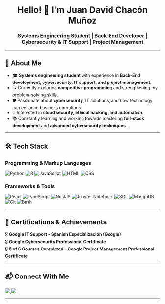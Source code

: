 <h1 align="center">Hello! 👋 I'm Juan David Chacón Muñoz</h1>
<h3 align="center">Systems Engineering Student | Back-End Developer | Cybersecurity & IT Support | Project Management</h3>

---

## 🚀 About Me 

- 🎓 **Systems engineering student** with experience in **Back-End development, cybersecurity, IT support, and project management**.
- 🔍 Currently exploring **competitive programming** and strengthening my problem-solving skills.
- 🛡️ Passionate about **cybersecurity**, IT solutions, and how technology can enhance business operations.
- 💡 Interested in **cloud security, ethical hacking, and automation**.
- 📚 Constantly learning and working towards mastering **full-stack development** and **advanced cybersecurity techniques**.

---

## 🛠️ Tech Stack

### **Programming & Markup Languages**
![Python](https://img.shields.io/badge/Python-3776AB?style=for-the-badge&logo=python&logoColor=white)
![R](https://img.shields.io/badge/R-276DC3?style=for-the-badge&logo=r&logoColor=white)
![JavaScript](https://img.shields.io/badge/JavaScript-F7DF1E?style=for-the-badge&logo=javascript&logoColor=black)
![HTML](https://img.shields.io/badge/HTML5-E34F26?style=for-the-badge&logo=html5&logoColor=white)
![CSS](https://img.shields.io/badge/CSS3-1572B6?style=for-the-badge&logo=css3&logoColor=white)

### **Frameworks & Tools**
![React](https://img.shields.io/badge/React-20232A?style=for-the-badge&logo=react&logoColor=61DAFB)
![TypeScript](https://img.shields.io/badge/TypeScript-007ACC?style=for-the-badge&logo=typescript&logoColor=white)
![NestJS](https://img.shields.io/badge/NestJS-E0234E?style=for-the-badge&logo=nestjs&logoColor=white)
![Jupyter Notebook](https://img.shields.io/badge/Jupyter-F37626?style=for-the-badge&logo=jupyter&logoColor=white)
![SQL](https://img.shields.io/badge/SQL-4479A1?style=for-the-badge&logo=sql&logoColor=white)
![MongoDB](https://img.shields.io/badge/MongoDB-47A248?style=for-the-badge&logo=mongodb&logoColor=white)
![Git](https://img.shields.io/badge/Git-F05032?style=for-the-badge&logo=git&logoColor=white)
![Bash](https://img.shields.io/badge/Bash-4EAA25?style=for-the-badge&logo=gnu-bash&logoColor=white)

---

## 🎯 Certifications & Achievements

🎖️ **Google IT Support - Spanish Especialización (Google)**  
🎖️ **Google Cybersecurity Professional Certificate**  
🎖️ **5 of 6 Courses Completed - Google Project Management Professional Certificate**  

---
## 📬 Connect With Me  

<a href="https://www.linkedin.com/in/juan-david-chacon-munoz" target="_blank">
    <img src="https://img.shields.io/badge/LinkedIn-0077B5?style=for-the-badge&logo=linkedin&logoColor=white">
</a>
<a href="https://www.instagram.com/juan_chacon675/?hl=es" target="_blank">
    <img src="https://img.shields.io/badge/Instagram-E4405F?style=for-the-badge&logo=instagram&logoColor=white">
</a>

---

